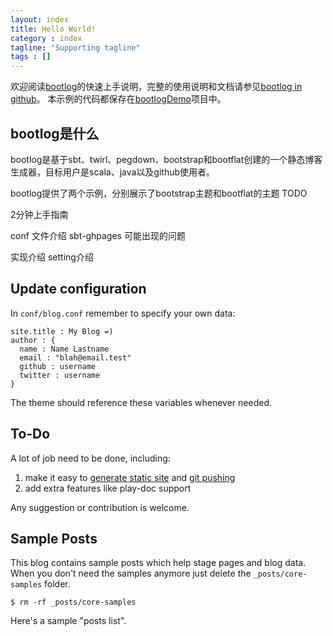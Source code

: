 ```yaml
---
layout: index
title: Hello World!
category : index
tagline: "Supporting tagline"
tags : []
---
```


欢迎阅读[bootlog](https://github.com/jasonqu/bootlog)的快速上手说明，完整的使用说明和文档请参见[bootlog in github](https://github.com/jasonqu/bootlog)。
本示例的代码都保存在[bootlogDemo](https://github.com/jasonqu/bootlogDemo)项目中。

## bootlog是什么

bootlog是基于sbt、twirl、pegdown、bootstrap和bootflat创建的一个静态博客生成器，目标用户是scala、java以及github使用者。

bootlog提供了两个示例，分别展示了bootstrap主题和bootflat的主题 TODO

2分钟上手指南

conf 文件介绍
sbt-ghpages 可能出现的问题

实现介绍
setting介绍



## Update configuration

In `conf/blog.conf` remember to specify your own data:

    site.title : My Blog =)
    author : {
      name : Name Lastname
      email : "blah@email.test"
      github : username
      twitter : username
    }

The theme should reference these variables whenever needed.

## To-Do

A lot of job need to be done, including:

1. make it easy to [generate static site](https://github.com/sbt/sbt-site) and [git pushing](http://github.com/sbt/sbt-ghpages)
3. add extra features like play-doc support

Any suggestion or contribution is welcome.

## Sample Posts

This blog contains sample posts which help stage pages and blog data.
When you don't need the samples anymore just delete the `_posts/core-samples` folder.

    $ rm -rf _posts/core-samples

Here's a sample "posts list".